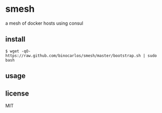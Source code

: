 smesh
=====

a mesh of docker hosts using consul

## install

```
$ wget -qO- https://raw.github.com/binocarlos/smesh/master/bootstrap.sh | sudo bash
```

## usage


## license

MIT